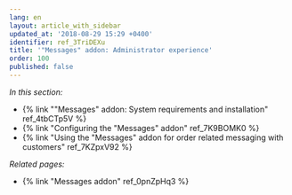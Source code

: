```yaml
---
lang: en
layout: article_with_sidebar
updated_at: '2018-08-29 15:29 +0400'
identifier: ref_3TriDEXu
title: '"Messages" addon: Administrator experience'
order: 100
published: false
---
```

_In this section:_

   * {% link ""Messages" addon: System requirements and installation" ref_4tbCTp5V %}
   * {% link "Configuring the "Messages" addon" ref_7K9BOMK0 %}
   * {% link "Using the "Messages" addon for order related messaging with customers" ref_7KZpxV92 %}

_Related pages:_
   
   *  {% link "Messages addon" ref_0pnZpHq3 %}